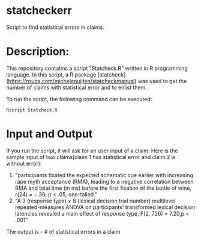 # statcheckerr

Script to find statistical errors in claims.

# Description:

This repository contatins a script "Statcheck.R" written in R programming language. In this script, a R package [statcheck] (https://rpubs.com/michelenuijten/statcheckmanual) was used to get the number of claims with statistical error and to enlist them.

To run the script, the following command can be executed:

    Rscript Statcheck.R

# Input and Output

If you run the script, it will ask for an user input of a claim. Here is the sample input of two claims(claim 1 has statistical error and claim 2 is without error):
1. "participants fixated the expected schematic cue earlier with increasing rape myth acceptance (RMA), leading to a negative correlation between RMA and total time (in ms) before the first fixation of the bottle of wine, r(24) = −.36, p < .05, one-tailed."
2. "A 3 (response type) × 8 (lexical decision trial number) multilevel repeated-measures ANOVA on participants' transformed lexical decision latencies revealed a main effect of response type, F(2, 726) = 7.20,p < .001"

The output is - # of statistical errors in a claim

